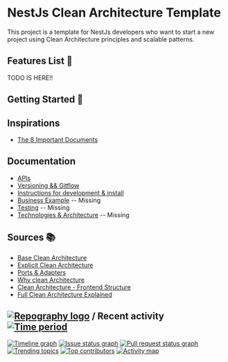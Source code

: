 # NestJs Clean Architecture Template

This project is a template for NestJs developers who want to start a new project using Clean Architecture principles and scalable patterns.

## Features List 🚀

TODO IS HERE!!

## Getting Started 🚀

## Inspirations

- [The 8 Important Documents](https://www.ssw.com.au/rules/awesome-documentation/)

## Documentation

- [APIs](_docs/APIs.md)
- [Versioning && Gitflow](_docs/versioning-gitflow.md)
- [Instructions for development & install](_docs/Instrunctions-development.md)
- [Business Example](_docs/Business.md) -- Missing
- [Testing](_docs/Testing.md) -- Missing
- [Technologies & Architecture](_docs/Technologies-and-Architecture.md) -- Missing

## Sources 📚

- [Base Clean Architecture](https://blog.cleancoder.com/uncle-bob/2012/08/13/the-clean-architecture.html)
- [Explicit Clean Architecture](https://herbertograca.com/2017/11/16/explicit-architecture-01-ddd-hexagonal-onion-clean-cqrs-how-i-put-it-all-together)
- [Ports & Adapters](https://herbertograca.com/2017/09/14/ports-adapters-architecture/)
- [Why clean Architecture](https://xurxodev.com/por-que-utilizo-clean-architecture-en-mis-proyectos/)
- [Clean Architecture - Frontend Structure](https://dev.to/bespoyasov/clean-architecture-on-frontend-4311)
- [Full Clean Architecture Explained](https://docs.google.com/drawings/d/1E_hx5B4czRVFVhGJbrbPDlb_JFxJC8fYB86OMzZuAhg/edit)

## [![Repography logo](https://images.repography.com/logo.svg)](https://repography.com) / Recent activity [![Time period](https://images.repography.com/51691792/jovicon/nestjs-clean-architecture-event-driven-template/recent-activity/KZWYrbxoHDfbz6c0ZN2T5hESuNbpkMbbdVeF9U0B2ck/eGfBR628vaP1dbiC0egJij8VZmydu8mzyxQQwoSrCBE_badge.svg)](https://repography.com)
[![Timeline graph](https://images.repography.com/51691792/jovicon/nestjs-clean-architecture-event-driven-template/recent-activity/KZWYrbxoHDfbz6c0ZN2T5hESuNbpkMbbdVeF9U0B2ck/eGfBR628vaP1dbiC0egJij8VZmydu8mzyxQQwoSrCBE_timeline.svg)](https://github.com/jovicon/nestjs-clean-architecture-event-driven-template/commits)
[![Issue status graph](https://images.repography.com/51691792/jovicon/nestjs-clean-architecture-event-driven-template/recent-activity/KZWYrbxoHDfbz6c0ZN2T5hESuNbpkMbbdVeF9U0B2ck/eGfBR628vaP1dbiC0egJij8VZmydu8mzyxQQwoSrCBE_issues.svg)](https://github.com/jovicon/nestjs-clean-architecture-event-driven-template/issues)
[![Pull request status graph](https://images.repography.com/51691792/jovicon/nestjs-clean-architecture-event-driven-template/recent-activity/KZWYrbxoHDfbz6c0ZN2T5hESuNbpkMbbdVeF9U0B2ck/eGfBR628vaP1dbiC0egJij8VZmydu8mzyxQQwoSrCBE_prs.svg)](https://github.com/jovicon/nestjs-clean-architecture-event-driven-template/pulls)
[![Trending topics](https://images.repography.com/51691792/jovicon/nestjs-clean-architecture-event-driven-template/recent-activity/KZWYrbxoHDfbz6c0ZN2T5hESuNbpkMbbdVeF9U0B2ck/eGfBR628vaP1dbiC0egJij8VZmydu8mzyxQQwoSrCBE_words.svg)](https://github.com/jovicon/nestjs-clean-architecture-event-driven-template/commits)
[![Top contributors](https://images.repography.com/51691792/jovicon/nestjs-clean-architecture-event-driven-template/recent-activity/KZWYrbxoHDfbz6c0ZN2T5hESuNbpkMbbdVeF9U0B2ck/eGfBR628vaP1dbiC0egJij8VZmydu8mzyxQQwoSrCBE_users.svg)](https://github.com/jovicon/nestjs-clean-architecture-event-driven-template/graphs/contributors)
[![Activity map](https://images.repography.com/51691792/jovicon/nestjs-clean-architecture-event-driven-template/recent-activity/KZWYrbxoHDfbz6c0ZN2T5hESuNbpkMbbdVeF9U0B2ck/eGfBR628vaP1dbiC0egJij8VZmydu8mzyxQQwoSrCBE_map.svg)](https://github.com/jovicon/nestjs-clean-architecture-event-driven-template/commits)

